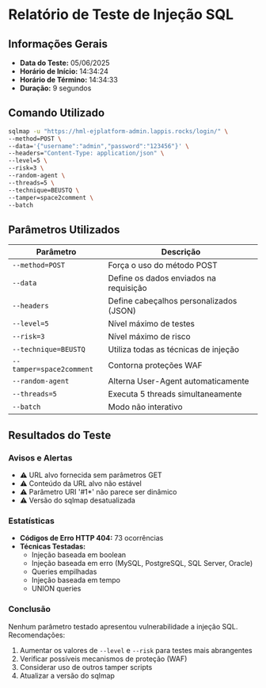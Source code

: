 # Relatório de Teste de Injeção SQL

## Informações Gerais
- **Data do Teste:** 05/06/2025
- **Horário de Início:** 14:34:24
- **Horário de Término:** 14:34:33
- **Duração:** 9 segundos

## Comando Utilizado
```bash
sqlmap -u "https://hml-ejplatform-admin.lappis.rocks/login/" \
--method=POST \
--data='{"username":"admin","password":"123456"}' \
--headers="Content-Type: application/json" \
--level=5 \
--risk=3 \
--random-agent \
--threads=5 \
--technique=BEUSTQ \
--tamper=space2comment \
--batch
```

## Parâmetros Utilizados
| Parâmetro | Descrição |
|-----------|-----------|
| `--method=POST` | Força o uso do método POST |
| `--data` | Define os dados enviados na requisição |
| `--headers` | Define cabeçalhos personalizados (JSON) |
| `--level=5` | Nível máximo de testes |
| `--risk=3` | Nível máximo de risco |
| `--technique=BEUSTQ` | Utiliza todas as técnicas de injeção |
| `--tamper=space2comment` | Contorna proteções WAF |
| `--random-agent` | Alterna User-Agent automaticamente |
| `--threads=5` | Executa 5 threads simultaneamente |
| `--batch` | Modo não interativo |

## Resultados do Teste

### Avisos e Alertas
- ⚠️ URL alvo fornecida sem parâmetros GET
- ⚠️ Conteúdo da URL alvo não estável
- ⚠️ Parâmetro URI '#1*' não parece ser dinâmico
- ⚠️ Versão do sqlmap desatualizada

### Estatísticas
- **Códigos de Erro HTTP 404:** 73 ocorrências
- **Técnicas Testadas:**
  - Injeção baseada em boolean
  - Injeção baseada em erro (MySQL, PostgreSQL, SQL Server, Oracle)
  - Queries empilhadas
  - Injeção baseada em tempo
  - UNION queries

### Conclusão
Nenhum parâmetro testado apresentou vulnerabilidade a injeção SQL. Recomendações:
1. Aumentar os valores de `--level` e `--risk` para testes mais abrangentes
2. Verificar possíveis mecanismos de proteção (WAF)
3. Considerar uso de outros tamper scripts
4. Atualizar a versão do sqlmap
